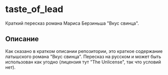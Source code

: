 # taste_of_lead
Краткий пересказ романа Мариса Берзиньша "Вкус свинца".

## Описание
Как сказано в кратком описании репозитории, это краткое содержание латышского романа "Вкус свинца". Пересказ на русском и может быть использован как угодно (лицензия тут "The Unlicense", так что условий нет).
